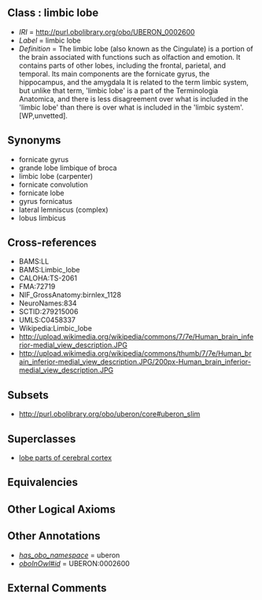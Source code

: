 
## Class : limbic lobe

 * *IRI* = http://purl.obolibrary.org/obo/UBERON_0002600
 * *Label* = limbic lobe
 * *Definition* = The limbic lobe (also known as the Cingulate) is a portion of the brain associated with functions such as olfaction and emotion. It contains parts of other lobes, including the frontal, parietal, and temporal. Its main components are the fornicate gyrus, the hippocampus, and the amygdala It is related to the term limbic system, but unlike that term, 'limbic lobe' is a part of the Terminologia Anatomica, and there is less disagreement over what is included in the 'limbic lobe' than there is over what is included in the 'limbic system'. [WP,unvetted].

## Synonyms

 * fornicate gyrus
 * grande lobe limbique of broca
 * limbic lobe (carpenter)
 * fornicate convolution
 * fornicate lobe
 * gyrus fornicatus
 * lateral lemniscus (complex)
 * lobus limbicus

## Cross-references

 * BAMS:LL
 * BAMS:Limbic_lobe
 * CALOHA:TS-2061
 * FMA:72719
 * NIF_GrossAnatomy:birnlex_1128
 * NeuroNames:834
 * SCTID:279215006
 * UMLS:C0458337
 * Wikipedia:Limbic_lobe
 * http://upload.wikimedia.org/wikipedia/commons/7/7e/Human_brain_inferior-medial_view_description.JPG
 * http://upload.wikimedia.org/wikipedia/commons/thumb/7/7e/Human_brain_inferior-medial_view_description.JPG/200px-Human_brain_inferior-medial_view_description.JPG

## Subsets

 * http://purl.obolibrary.org/obo/uberon/core#uberon_slim

## Superclasses

 * [lobe parts of cerebral cortex](../../UBERON/22/UBERON_0003022.md)

## Equivalencies


## Other Logical Axioms


## Other Annotations

 * *[has_obo_namespace](../../ce/oboInOwl#hasOBONamespace.md)* = uberon
 * *[oboInOwl#id](../../id/oboInOwl#id.md)* = UBERON:0002600

## External Comments

